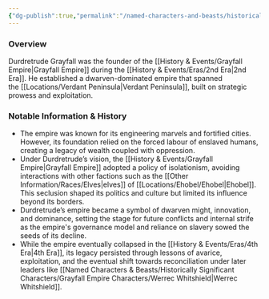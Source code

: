 ```yaml
---
{"dg-publish":true,"permalink":"/named-characters-and-beasts/historically-significant-characters/grayfall-empire-characters/durdretrude-grayfall/","tags":["NPC"],"updated":"2025-03-01T21:16:10.096+00:00"}
---
```



### Overview
Durdretrude Grayfall was the founder of the [[History & Events/Grayfall Empire\|Grayfall Empire]] during the [[History & Events/Eras/2nd Era\|2nd Era]]. He established a dwarven-dominated empire that spanned the [[Locations/Verdant Peninsula\|Verdant Peninsula]], built on strategic prowess and exploitation.

### Notable Information & History
- The empire was known for its engineering marvels and fortified cities. However, its foundation relied on the forced labour of enslaved humans, creating a legacy of wealth coupled with oppression.
- Under Durdretrude’s vision, the [[History & Events/Grayfall Empire\|Grayfall Empire]] adopted a policy of isolationism, avoiding interactions with other factions such as the [[Other Information/Races/Elves\|elves]] of [[Locations/Ehobel/Ehobel\|Ehobel]]. This seclusion shaped its politics and culture but limited its influence beyond its borders.
- Durdretrude’s empire became a symbol of dwarven might, innovation, and dominance, setting the stage for future conflicts and internal strife as the empire's governance model and reliance on slavery sowed the seeds of its decline.
- While the empire eventually collapsed in the [[History & Events/Eras/4th Era\|4th Era]], its legacy persisted through lessons of avarice, exploitation, and the eventual shift towards reconciliation under later leaders like [[Named Characters & Beasts/Historically Significant  Characters/Grayfall Empire Characters/Werrec Whitshield\|Werrec Whitshield]].
